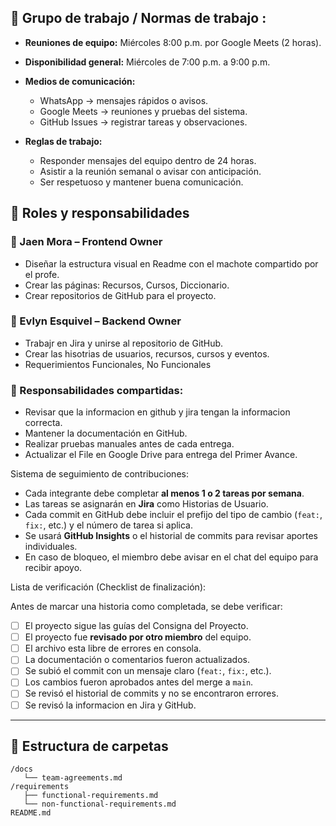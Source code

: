 
## 👥 Grupo de trabajo / Normas de trabajo :

- **Reuniones de equipo:** Miércoles 8:00 p.m. por Google Meets (2 horas).  
- **Disponibilidad general:** Miércoles de 7:00 p.m. a 9:00 p.m.  

- **Medios de comunicación:**  

  - WhatsApp → mensajes rápidos o avisos.  
  - Google Meets → reuniones y pruebas del sistema.  
  - GitHub Issues → registrar tareas y observaciones. 

- **Reglas de trabajo:**  

  - Responder mensajes del equipo dentro de 24 horas.  
  - Asistir a la reunión semanal o avisar con anticipación.  
  - Ser respetuoso y mantener buena comunicación.

## 👥 Roles y responsabilidades

### 👤 Jaen Mora – Frontend Owner

- Diseñar la estructura visual en Readme con el machote compartido por el profe.  
- Crear las páginas: Recursos, Cursos, Diccionario.
- Crear repositorios de GitHub para el proyecto.

### 👤 Evlyn Esquivel – Backend Owner

- Trabajr en Jira y unirse al repositorio de GitHub.
- Crear las hisotrias de usuarios, recursos, cursos y eventos.
- Requerimientos Funcionales, No Funcionales

### 🤝 Responsabilidades compartidas:

- Revisar que la informacion en github y jira tengan la informacion correcta.
- Mantener la documentación en GitHub.
- Realizar pruebas manuales antes de cada entrega.
- Actualizar el File en Google Drive para entrega del Primer Avance.


Sistema de seguimiento de contribuciones:

- Cada integrante debe completar **al menos 1 o 2 tareas por semana**.  
- Las tareas se asignarán en **Jira** como Historias de Usuario.  
- Cada commit en GitHub debe incluir el prefijo del tipo de cambio (`feat:`, `fix:`, etc.) y el número de tarea si aplica.  
- Se usará **GitHub Insights** o el historial de commits para revisar aportes individuales.  
- En caso de bloqueo, el miembro debe avisar en el chat del equipo para recibir apoyo.

Lista de verificación (Checklist de finalización):

Antes de marcar una historia como completada, se debe verificar:

- [ ] El proyecto sigue las guías del Consigna del Proyecto.
- [ ] El proyecto fue **revisado por otro miembro** del equipo.  
- [ ] El archivo esta libre de errores en consola.   
- [ ] La documentación o comentarios fueron actualizados.  
- [ ] Se subió el commit con un mensaje claro (`feat:`, `fix:`, etc.).  
- [ ] Los cambios fueron aprobados antes del merge a `main`.
- [ ] Se revisó el historial de commits y no se encontraron errores.
- [ ] Se revisó la informacion en Jira y GitHub.

---

## 📝 Estructura de carpetas

```
/docs
   └── team-agreements.md
/requirements
   ├── functional-requirements.md
   └── non-functional-requirements.md
README.md

```